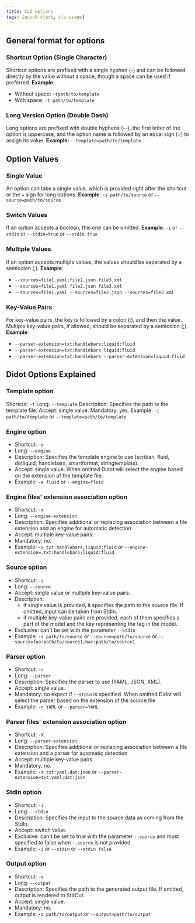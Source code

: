 ```yaml
---
title: CLI options
tags: [quick-start, cli-usage]
---
```

## General format for options

### Shortcut Option (Single Character)

Shortcut options are prefixed with a single hyphen (-) and can be followed directly by the value without a space, though a space can be used if preferred.
**Example:**

- Without space: `-tpath/to/template`
- With space: `-t path/to/template`

### Long Version Option (Double Dash)

Long options are prefixed with double hyphens (--), the first letter of the option is uppercase, and the option name is followed by an equal sign (=) to assign its value.
**Example:** `--template=path/to/template`

## Option Values

### Single Value

An option can take a single value, which is provided right after the shortcut or the `=` sign for long options.
**Example**: `-s path/to/source` or `--source=path/to/source`

### Switch Values

If an option accepts a boolean, this one can be omitted.
**Example**: `-i` or `--stdin` or `--stdin=true` or `--stdin true`

### Multiple Values

If an option accepts multiple values, the values should be separated by a semicolon (;).
**Example**:

- `--sources=file1.yaml;file2.json file3.xml`
- `--sources=file1.yaml file2.json file3.xml`
- `--sources=file1.yaml --sources=file2.json --sources=file3.xml`

### Key-Value Pairs

For key-value pairs, the key is followed by a colon (:), and then the value. Multiple key-value pairs, if allowed, should be separated by a semicolon (;).
**Example**:

- `--parser-extension=txt:handlebars;liquid:fluid`
- `--parser-extension=txt:handlebars liquid:fluid`
- `--parser-extension=txt:handlebars --parser-extension=liquid:fluid`

## Didot Options Explained

### Template option

Shortcut: `-t`
Long: `--template`
Description: Specifies the path to the template file.
Accept: single value.
Mandatory: yes.
Example: `-t path/to/template` or `--template=path/to/template`

### Engine option

- Shortcut: `-e`
- Long: `--engine`
- Description: Specifies the template engine to use (scriban, fluid, dotliquid, handlebars, smartformat, stringtemplate).
- Accept: single value. When omitted Didot will select the engine based on the extension of the template file.
- Example: `-e fluid` or `--engine=fluid`

### Engine files' extension association option

- Shortcut: `-x`
- Long: `--engine-extension`
- Description: Specifies additional or replacing association between a file extension and an engine for automatic detection
- Accept: multiple key-value pairs.
- Mandatory: no.
- Example: `-x txt:handlebars;liquid:fluid` or `--engine-extension=.txt:handlebars;liquid:fluid`

### Source option

- Shortcut: `-s`
- Long: `--source`
- Accept: single value or multiple key-value pairs.
- Description:
  - if single value is provided, it specifies the path to the source file. If omitted, input can be taken from StdIn.
  - if multiple key-value pairs are provided, each of them specifies a part of the model and the key representing the tag in the model.
- Exclusive: can't be set with the parameter `--StdIn`
- Example: `-s path/to/source` or `--source=path/to/source` or `--source=foo:path/to/source1;bar:path/to/source1`

### Parser option

- Shortcut: `-r`
- Long: `--parser`
- Description: Specifies the parser to use (YAML, JSON, XML).
- Accept: single value.
- Mandatory: no expect if `--stdin` is specified. When omitted Didot will select the parser based on the extension of the source file
- Example: `-r YAML` or `--parser=YAML`

### Parser files' extension association option

- Shortcut: `-X`
- Long: `--parser-extension`
- Description: Specifies additional or replacing association between a file extension and a parser for automatic detection
- Accept: multiple key-value pairs.
- Mandatory: no.
- Example: `-X txt:yaml;dat:json` or `--parser-extension=txt:yaml;dat:json`

### StdIn option

- Shortcut: `-i`
- Long: `--stdin`
- Description: Specifies the input to the source data as coming from the StdIn.
- Accept: switch value.
- Exclusive: can't be set to true with the parameter `--source` and must specified to false when `--source` is not provided.
- Example: `-i` or `--stdin` or `--stdin false`

### Output option

- Shortcut: `-o`
- Long: `--output`
- Description: Specifies the path to the generated output file. If omitted, output is rendered to StdOut.
- Accept: single value.
- Mandatory: no.
- Example: `-o path/to/output` or `--output=path/to/output`
